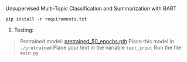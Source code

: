 Unsupervised Multi-Topic Classification and Summarization with BART

```
pip install -r requirements.txt
```

1. Testing: 
>Pretrained model: [pretrained_50_epochs.pth](https://ssneduin-my.sharepoint.com/personal/mohit21110123_snuchennai_edu_in/_layouts/15/onedrive.aspx?ga=1&id=%2Fpersonal%2Fmohit21110123%5Fsnuchennai%5Fedu%5Fin%2FDocuments%2F6th%20Semester%2FProjects%2FNLP%20Project%2FBart%2Fpretrained)
>Place this model in ```./pretrained```
>Place your text in the variable ```text_input```
>Run the file ```main.py```
>
